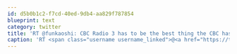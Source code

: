 ```yaml
---
id: d5b0b1c2-f7cd-40ed-9db4-aa829f787854
blueprint: text
category: twitter
title: 'RT @funkaoshi: CBC Radio 3 has to be the best thing the CBC has made since Degrassi.'
caption: 'RT <span class="username username_linked">@<a href="https://twitter.com/funkaoshi" title="ரமணன் சிவரஞ்சன்">funkaoshi</a></span>: CBC Radio 3 has to be the best thing the CBC has made since Degrassi.'
---
```

